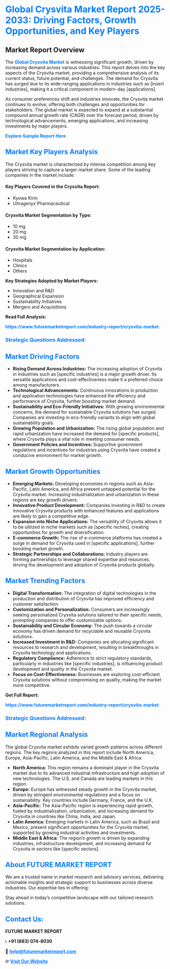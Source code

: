 <h1 style="color: #007BFF;">Global Crysvita Market Report 2025-2033: Driving Factors, Growth Opportunities, and Key Players</h1>

<section id="overview">
<h2>Market Report Overview</h2>
<p>The <a href="https://www.futuremarketreport.com/industry-report/crysvita-market" style="color: #007BFF; text-decoration: none;"><strong>Global Crysvita Market</strong></a> is witnessing significant growth, driven by increasing demand across various industries. This report delves into the key aspects of the Crysvita market, providing a comprehensive analysis of its current status, future potential, and challenges. The demand for Crysvita has surged due to its wide-ranging applications in industries such as [insert industries], making it a critical component in modern-day [applications].</p>
<p>As consumer preferences shift and industries innovate, the Crysvita market continues to evolve, offering both challenges and opportunities for stakeholders. The global market is expected to expand at a substantial compound annual growth rate (CAGR) over the forecast period, driven by technological advancements, emerging applications, and increasing investments by major players.</p>
</section>

<section id="overview">
<p><a href="https://www.futuremarketreport.com/request-sample/reportId=79978" style="color: #007BFF; text-decoration: none;"><strong>Explore Sample Report Here</strong></a></p>
</section>

<section id="key-players">
<h2 style="color: #007BFF;">Market Key Players Analysis</h2>
<p>The Crysvita market is characterized by intense competition among key players striving to capture a larger market share. Some of the leading companies in the market include:</p>
<h4>Key Players Covered in the Crysvita Report:</h4>
<ul><li>Kyowa Kirin</li><li>Ultragenyx Pharmaceutical</li></ul>
<h4>Crysvita Market Segmentation by Type:</h4>
<ul><li>10 mg</li><li>20 mg</li><li>30 mg</li></ul>

<h4>Crysvita Market Segmentation by Application:</h4>
<ul><li>Hospitals</li><li>Clinics</li><li>Others</li></ul>
<p><strong>Key Strategies Adopted by Market Players:</strong></p>
<ul>
<li>Innovation and R&D</li>
<li>Geographical Expansion</li>
<li>Sustainability Initiatives</li>
<li>Mergers and Acquisitions</li>
</ul>
</section>

<section>
<p><strong>Read Full Analysis: </strong></p><a href="https://www.futuremarketreport.com/industry-report/crysvita-market" style="color: #007BFF; text-decoration: none;"><strong>https://www.futuremarketreport.com/industry-report/crysvita-market</strong></a>
<h3 style="color: #007BFF;">Strategic Questions Addressed:</h3>
</section>

<section id="driving-factors">
<h2 style="color: #007BFF;">Market Driving Factors</h2>
<ul>
<li><strong>Rising Demand Across Industries:</strong> The increasing adoption of Crysvita in industries such as [specific industries] is a major growth driver. Its versatile applications and cost-effectiveness make it a preferred choice among manufacturers.</li>
<li><strong>Technological Advancements:</strong> Continuous innovations in production and application technologies have enhanced the efficiency and performance of Crysvita, further boosting market demand.</li>
<li><strong>Sustainability and Eco-Friendly Initiatives:</strong> With growing environmental concerns, the demand for sustainable Crysvita solutions has surged. Companies are investing in eco-friendly variants to align with global sustainability goals.</li>
<li><strong>Growing Population and Urbanization:</strong> The rising global population and rapid urbanization have increased the demand for [specific products], where Crysvita plays a vital role in meeting consumer needs.</li>
<li><strong>Government Policies and Incentives:</strong> Supportive government regulations and incentives for industries using Crysvita have created a conducive environment for market growth.</li>
</ul>
</section>

<section id="growth-opportunities">
<h2 style="color: #007BFF;">Market Growth Opportunities</h2>
<ul>
<li><strong>Emerging Markets:</strong> Developing economies in regions such as Asia-Pacific, Latin America, and Africa present untapped potential for the Crysvita market. Increasing industrialization and urbanization in these regions are key growth drivers.</li>
<li><strong>Innovative Product Development:</strong> Companies investing in R&D to create innovative Crysvita products with enhanced features and applications are likely to gain a competitive edge.</li>
<li><strong>Expansion into Niche Applications:</strong> The versatility of Crysvita allows it to be utilized in niche markets such as [specific niches], creating opportunities for growth and diversification.</li>
<li><strong>E-commerce Growth:</strong> The rise of e-commerce platforms has created a surge in demand for Crysvita used in [specific applications], further boosting market growth.</li>
<li><strong>Strategic Partnerships and Collaborations:</strong> Industry players are forming partnerships to leverage shared expertise and resources, driving the development and adoption of Crysvita products globally.</li>
</ul>
</section>

<section id="trending-factors">
<h2 style="color: #007BFF;">Market Trending Factors</h2>
<ul>
<li><strong>Digital Transformation:</strong> The integration of digital technologies in the production and distribution of Crysvita has improved efficiency and customer satisfaction.</li>
<li><strong>Customization and Personalization:</strong> Consumers are increasingly seeking personalized Crysvita solutions tailored to their specific needs, prompting companies to offer customizable options.</li>
<li><strong>Sustainability and Circular Economy:</strong> The push towards a circular economy has driven demand for recyclable and reusable Crysvita solutions.</li>
<li><strong>Increased Investment in R&D:</strong> Companies are allocating significant resources to research and development, resulting in breakthroughs in Crysvita technology and applications.</li>
<li><strong>Regulatory Compliance:</strong> Adherence to strict regulatory standards, particularly in industries like [specific industries], is influencing product development and quality in the Crysvita market.</li>
<li><strong>Focus on Cost-Effectiveness:</strong> Businesses are exploring cost-efficient Crysvita solutions without compromising on quality, making the market more competitive.</li>
</ul>
</section>

<section>
<p><strong>Get Full Report: </strong></p><a href="https://www.futuremarketreport.com/industry-report/crysvita-market" style="color: #007BFF; text-decoration: none;"><strong>https://www.futuremarketreport.com/industry-report/crysvita-market</strong></a>
<h3 style="color: #007BFF;">Strategic Questions Addressed:</h3>
</section>


<section id="regional-analysis">
<h2 style="color: #007BFF;">Market Regional Analysis</h2>
<p>The global Crysvita market exhibits varied growth patterns across different regions. The key regions analyzed in this report include North America, Europe, Asia-Pacific, Latin America, and the Middle East & Africa:</p>
<ul>
<li><strong>North America:</strong> This region remains a dominant player in the Crysvita market due to its advanced industrial infrastructure and high adoption of new technologies. The U.S. and Canada are leading markets in this region.</li>
<li><strong>Europe:</strong> Europe has witnessed steady growth in the Crysvita market, driven by stringent environmental regulations and a focus on sustainability. Key countries include Germany, France, and the U.K.</li>
<li><strong>Asia-Pacific:</strong> The Asia-Pacific region is experiencing rapid growth, fueled by industrialization, urbanization, and increasing demand for Crysvita in countries like China, India, and Japan.</li>
<li><strong>Latin America:</strong> Emerging markets in Latin America, such as Brazil and Mexico, present significant opportunities for the Crysvita market, supported by growing industrial activities and investments.</li>
<li><strong>Middle East & Africa:</strong> The region’s growth is driven by expanding industries, infrastructure development, and increasing demand for Crysvita in sectors like [specific sectors].</li>
</ul>
</section>

<footer>
<h2 style="color: #007BFF;">About FUTURE MARKET REPORT</h2>
<p>We are a trusted name in market research and advisory services, delivering actionable insights and strategic support to businesses across diverse industries. Our expertise lies in offering:</p>

<p>Stay ahead in today’s competitive landscape with our tailored research solutions.</p>

<h2 style="color: #007BFF;">Contact Us:</h2>
<p><strong>FUTURE MARKET REPORT</strong></p>
<p>📞 <strong>+91 (883) 074-8030</strong></p>
<p>📧 <strong><a href="mailto:help@futuremarketreport.com" style="color: #007BFF;">help@futuremarketreport.com</a></strong></p>
<p>🌐 <strong><a href="https://www.futuremarketreport.com/" style="color: #007BFF;">Visit Our Website</a></strong></p>
</footer>
